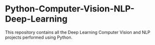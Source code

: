 # Python-Computer-Vision-NLP-Deep-Learning
This repository contains all the Deep Learning Computer Vision and NLP projects performed using Python.
